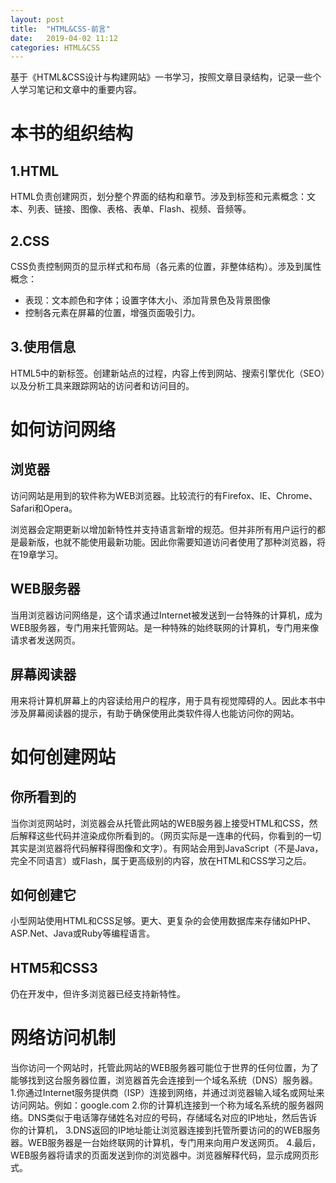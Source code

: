 ```yaml
---
layout: post
title:  "HTML&CSS-前言"
date:   2019-04-02 11:12
categories: HTML&CSS
---
```


基于《HTML&CSS设计与构建网站》一书学习，按照文章目录结构，记录一些个人学习笔记和文章中的重要内容。

# 本书的组织结构

## 1.HTML

HTML负责创建网页，划分整个界面的结构和章节。涉及到标签和元素概念：文本、列表、链接、图像、表格、表单、Flash、视频、音频等。

## 2.CSS

CSS负责控制网页的显示样式和布局（各元素的位置，非整体结构）。涉及到属性概念：

* 表现：文本颜色和字体；设置字体大小、添加背景色及背景图像
* 控制各元素在屏幕的位置，增强页面吸引力。

## 3.使用信息

HTML5中的新标签。创建新站点的过程，内容上传到网站、搜索引擎优化（SEO）以及分析工具来跟踪网站的访问者和访问目的。

# 如何访问网络

## 浏览器

访问网站是用到的软件称为WEB浏览器。比较流行的有Firefox、IE、Chrome、Safari和Opera。

浏览器会定期更新以增加新特性并支持语言新增的规范。但并非所有用户运行的都是最新版，也就不能使用最新功能。因此你需要知道访问者使用了那种浏览器，将在19章学习。

## WEB服务器

当用浏览器访问网络是，这个请求通过Internet被发送到一台特殊的计算机，成为WEB服务器，专门用来托管网站。是一种特殊的始终联网的计算机，专门用来像请求者发送网页。

## 屏幕阅读器

用来将计算机屏幕上的内容读给用户的程序，用于具有视觉障碍的人。因此本书中涉及屏幕阅读器的提示，有助于确保使用此类软件得人也能访问你的网站。

# 如何创建网站

## 你所看到的

当你浏览网站时，浏览器会从托管此网站的WEB服务器上接受HTML和CSS，然后解释这些代码并渲染成你所看到的。（网页实际是一连串的代码，你看到的一切其实是浏览器将代码解释得图像和文字）。有网站会用到JavaScript（不是Java，完全不同语言）或Flash，属于更高级别的内容，放在HTML和CSS学习之后。

## 如何创建它

小型网站使用HTML和CSS足够。更大、更复杂的会使用数据库来存储如PHP、ASP.Net、Java或Ruby等编程语言。

## HTM5和CSS3

仍在开发中，但许多浏览器已经支持新特性。

# 网络访问机制

当你访问一个网站时，托管此网站的WEB服务器可能位于世界的任何位置，为了能够找到这台服务器位置，浏览器首先会连接到一个域名系统（DNS）服务器。
1.你通过Internet服务提供商（ISP）连接到网络，并通过浏览器输入域名或网址来访问网站。例如：google.com
2.你的计算机连接到一个称为域名系统的服务器网络。DNS类似于电话簿存储姓名对应的号码，存储域名对应的IP地址，然后告诉你的计算机，
3.DNS返回的IP地址能让浏览器连接到托管所要访问的的WEB服务器。WEB服务器是一台始终联网的计算机，专门用来向用户发送网页。
4.最后，WEB服务器将请求的页面发送到你的浏览器中。浏览器解释代码，显示成网页形式。

